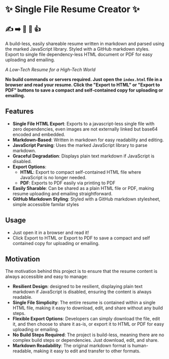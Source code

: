 # ✨ Single File Resume Creator ✨ 

## ✍️ ➡️ 📄 👀 👍

A build-less, easily shareable resume written in markdown and parsed using the marked JavaScript library. Styled with a GitHub markdown styles. Export to single file dependency-less HTML document or PDF for easy uploading and emailing.

 _A Low-Tech Resume for a High-Tech World_

**No build commands or servers required. Just open the `index.html` file in a browser and read your resume. Click the "Export to HTML" or "Export to PDF" buttons to save a compact and self-contained copy for uploading or emailing.**

## Features

- **Single File HTML Export**: Exports to a javascript-less single file with zero dependencies, even images are not externally linked but base64 encoded and embedded.
- **Markdown-Based**: Written in markdown for easy readability and editing.
- **JavaScript Parsing**: Uses the marked JavaScript library to parse markdown.
- **Graceful Degradation**: Displays plain text markdown if JavaScript is disabled.
- **Export Options**:
  - **HTML**: Export to compact self-contained HTML file where JavaScript is no longer needed.
  - **PDF**: Exports to PDF easily via printing to PDF
- **Easily Sharable**: Can be shared as a plain HTML file or PDF, making resume uploading and emailing straightforward.
- **GitHub Markdown Styling**: Styled with a GitHub markdown stylesheet, simple accessible familar styles

## Usage

- Just open it in a browser and read it!
- Click Export to HTML or Export to PDF to save a compact and self contained copy for uploading or emailing.

## Motivation

The motivation behind this project is to ensure that the resume content is always accessible and easy to manage:

- **Resilient Design**: designed to be resilient, displaying plain text markdown if JavaScript is disabled, ensuring the content is always readable.
- **Single File Simplicity**: The entire resume is contained within a single HTML file, making it easy to download, edit, and share without any build steps.
- **Flexible Export Options**: Developers can simply download the file, edit it, and then choose to share it as-is, or export it to HTML or PDF for easy uploading or emailing.
- **No Build Steps Required**: The project is build-less, meaning there are no complex build steps or dependencies. Just download, edit, and share.
- **Markdown Readability**: The original markdown format is human-readable, making it easy to edit and transfer to other formats.